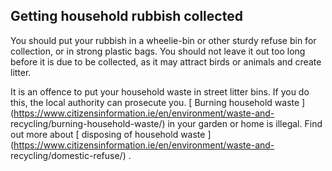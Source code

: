 ##  Getting household rubbish collected

You should put your rubbish in a wheelie-bin or other sturdy refuse bin for
collection, or in strong plastic bags. You should not leave it out too long
before it is due to be collected, as it may attract birds or animals and
create litter.

It is an offence to put your household waste in street litter bins. If you do
this, the local authority can prosecute you. [ Burning household waste
](https://www.citizensinformation.ie/en/environment/waste-and-
recycling/burning-household-waste/) in your garden or home is illegal. Find
out more about [ disposing of household waste
](https://www.citizensinformation.ie/en/environment/waste-and-
recycling/domestic-refuse/) .
